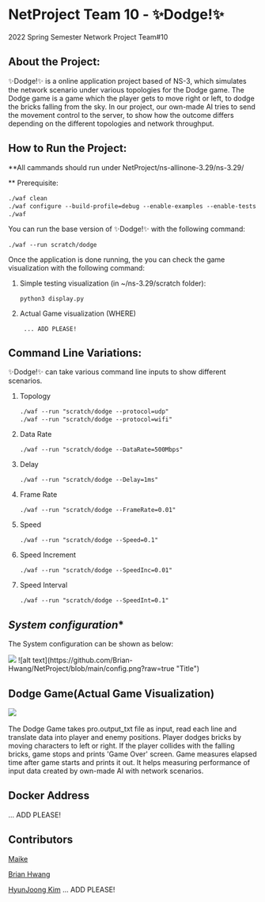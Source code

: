 


# NetProject Team 10 - ✨Dodge!✨
2022 Spring Semester Network Project Team#10


## **About the Project:**

✨Dodge!✨ is a online application project based of NS-3, which simulates the network scenario under various topologies for the Dodge game. 
The Dodge game is a game which the player gets to move right or left, to dodge the bricks falling from the sky.
In our project, our own-made AI tries to send the movement control to the server, to show how the outcome differs depending on the different topologies and network throughput.

## **How to Run the Project:**

**All cammands should run under NetProject/ns-allinone-3.29/ns-3.29/

** Prerequisite:

    ./waf clean
    ./waf configure --build-profile=debug --enable-examples --enable-tests
    ./waf

You can run the base version of ✨Dodge!✨ with the following command:

    ./waf --run scratch/dodge
Once the application is done running, the you can check the game visualization with the following command:

 1. Simple testing visualization (in ~/ns-3.29/scratch folder):

	    python3 display.py

2. Actual Game visualization (WHERE)

	    ... ADD PLEASE!



## **Command Line Variations:**

✨Dodge!✨ can take various command line inputs to show different scenarios.

 1. Topology

		./waf --run "scratch/dodge --protocol=udp"
	    ./waf --run "scratch/dodge --protocol=wifi"

 2. Data Rate

		./waf --run "scratch/dodge --DataRate=500Mbps"

 3. Delay

	 	./waf --run "scratch/dodge --Delay=1ms"

 4. Frame Rate    

		./waf --run "scratch/dodge --FrameRate=0.01"

 5. Speed    

		./waf --run "scratch/dodge --Speed=0.1"

 6. Speed Increment

		./waf --run "scratch/dodge --SpeedInc=0.01"

    
 7. Speed Interval
 
	    ./waf --run "scratch/dodge --SpeedInt=0.1"

## *System configuration**

The System configuration can be shown as below:

<img width = "80%" src="https://github.com/Brian-Hwang/NetProject/config.png"/>
![alt text](https://github.com/Brian-Hwang/NetProject/blob/main/config.png?raw=true "Title")


## **Dodge Game(Actual Game Visualization)**

<img width = "80%" src="https://github.com/Brian-Hwang/NetProject/171389853-246a9840-500e-4179-9ad9-3deb5a671d5e.gif"/>

The Dodge Game takes pro.output_txt file as input, read each line and translate data into player and enemy positions.
Player dodges bricks by moving characters to left or right.
If the player collides with the falling bricks, game stops and prints 'Game Over' screen.
Game measures elapsed time after game starts and prints it out. It helps measuring performance of input data created by own-made AI with network scenarios. 

## **Docker Address**

 ... ADD PLEASE!

## **Contributors**

[Maike](https://github.com/hema2601)

[Brian Hwang](https://github.com/Brian-Hwang)

[]()

[]()

[]()

[HyunJoong Kim](https://github.com/SWKHJ)
 ... ADD PLEASE!








